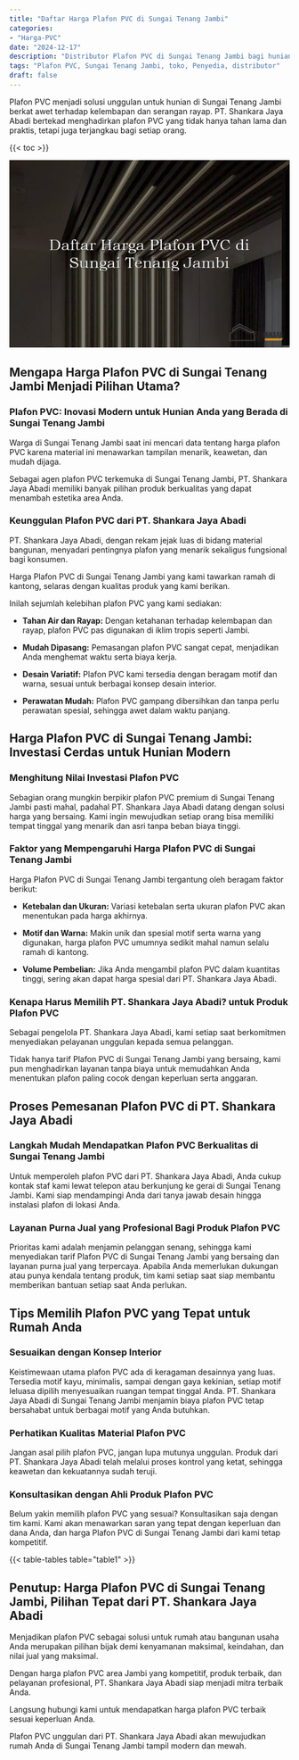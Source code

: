 ```yaml
---
title: "Daftar Harga Plafon PVC di Sungai Tenang Jambi"
categories: 
- "Harga-PVC"
date: "2024-12-17"
description: "Distributor Plafon PVC di Sungai Tenang Jambi bagi hunian, kantor, serta gerai. Panel terbaik, beragam motif, pilihan warna elegan, dengan jasa penempatan oleh teknisi profesional serta jaminan resmi!|Jasa penjualan Plafon PVC di Sungai Tenang Jambi bagi keperluan rumah, perkantoran, maupun toko, beserta produk unggulan dan penempatan oleh tenaga ahli ahli dan jaminan resmi.|Alternatif Plafon PVC di Sungai Tenang Jambi yang terbukti bagi tempat tinggal, kantor, serta gerai, dengan panel berkualitas dan pemasangan dikerjakan oleh tenaga ahli ahli dan jaminan resmi.|Penyediaan Plafon PVC di Sungai Tenang Jambi untuk hunian, kantor, dan ritel, beserta produk unggulan dan pemasangan dikerjakan oleh tim ahli, dilengkapi beserta kepastian resmi.}"
tags: "Plafon PVC, Sungai Tenang Jambi, toko, Penyedia, distributor"
draft: false
---
```


Plafon PVC menjadi solusi unggulan untuk hunian di Sungai Tenang Jambi berkat awet terhadap kelembapan dan serangan rayap. PT. Shankara Jaya Abadi bertekad menghadirkan plafon PVC yang tidak hanya tahan lama dan praktis, tetapi juga terjangkau bagi setiap orang.

{{< toc >}}

![Daftar Harga Plafon PVC di Sungai Tenang Jambi](/images/Harga-PVC/Daftar-Harga-Plafon-PVC-di-Sungai-Tenang-Jambi.png)


## Mengapa Harga Plafon PVC di Sungai Tenang Jambi Menjadi Pilihan Utama?

### Plafon PVC: Inovasi Modern untuk Hunian Anda yang Berada di Sungai Tenang Jambi

Warga di Sungai Tenang Jambi saat ini mencari data tentang harga plafon PVC karena material ini menawarkan tampilan menarik, keawetan, dan mudah dijaga.

Sebagai agen plafon PVC terkemuka di Sungai Tenang Jambi, PT. Shankara Jaya Abadi memiliki banyak pilihan produk berkualitas yang dapat menambah estetika area Anda.

### Keunggulan Plafon PVC dari PT. Shankara Jaya Abadi

PT. Shankara Jaya Abadi, dengan rekam jejak luas di bidang material bangunan, menyadari pentingnya plafon yang menarik sekaligus fungsional bagi konsumen.

Harga Plafon PVC di Sungai Tenang Jambi yang kami tawarkan ramah di kantong, selaras dengan kualitas produk yang kami berikan.

Inilah sejumlah kelebihan plafon PVC yang kami sediakan:

- **Tahan Air dan Rayap:** Dengan ketahanan terhadap kelembapan dan rayap, plafon PVC pas digunakan di iklim tropis seperti Jambi.

- **Mudah Dipasang:** Pemasangan plafon PVC sangat cepat, menjadikan Anda menghemat waktu serta biaya kerja.

- **Desain Variatif:** Plafon PVC kami tersedia dengan beragam motif dan warna, sesuai untuk berbagai konsep desain interior.

- **Perawatan Mudah:** Plafon PVC gampang dibersihkan dan tanpa perlu perawatan spesial, sehingga awet dalam waktu panjang.

## Harga Plafon PVC di Sungai Tenang Jambi: Investasi Cerdas untuk Hunian Modern

### Menghitung Nilai Investasi Plafon PVC

Sebagian orang mungkin berpikir plafon PVC premium di Sungai Tenang Jambi pasti mahal, padahal PT. Shankara Jaya Abadi datang dengan solusi harga yang bersaing. Kami ingin mewujudkan setiap orang bisa memiliki tempat tinggal yang menarik dan asri tanpa beban biaya tinggi.

### Faktor yang Mempengaruhi Harga Plafon PVC di Sungai Tenang Jambi

Harga Plafon PVC di Sungai Tenang Jambi tergantung oleh beragam faktor berikut:

- **Ketebalan dan Ukuran:** Variasi ketebalan serta ukuran plafon PVC akan menentukan pada harga akhirnya.

- **Motif dan Warna:** Makin unik dan spesial motif serta warna yang digunakan, harga plafon PVC umumnya sedikit mahal namun selalu ramah di kantong.

- **Volume Pembelian:** Jika Anda mengambil plafon PVC dalam kuantitas tinggi, sering akan dapat harga spesial dari PT. Shankara Jaya Abadi.

### Kenapa Harus Memilih PT. Shankara Jaya Abadi? untuk Produk Plafon PVC

Sebagai pengelola PT. Shankara Jaya Abadi, kami setiap saat berkomitmen menyediakan pelayanan unggulan kepada semua pelanggan.

Tidak hanya tarif Plafon PVC di Sungai Tenang Jambi yang bersaing, kami pun menghadirkan layanan tanpa biaya untuk memudahkan Anda menentukan plafon paling cocok dengan keperluan serta anggaran.

## Proses Pemesanan Plafon PVC di PT. Shankara Jaya Abadi

### Langkah Mudah Mendapatkan Plafon PVC Berkualitas di Sungai Tenang Jambi

Untuk memperoleh plafon PVC dari PT. Shankara Jaya Abadi, Anda cukup kontak staf kami lewat telepon atau berkunjung ke gerai di Sungai Tenang Jambi. Kami siap mendampingi Anda dari tanya jawab desain hingga instalasi plafon di lokasi Anda.

### Layanan Purna Jual yang Profesional Bagi Produk Plafon PVC

Prioritas kami adalah menjamin pelanggan senang, sehingga kami menyediakan tarif Plafon PVC di Sungai Tenang Jambi yang bersaing dan layanan purna jual yang terpercaya. Apabila Anda memerlukan dukungan atau punya kendala tentang produk, tim kami setiap saat siap membantu memberikan bantuan setiap saat Anda perlukan.

## Tips Memilih Plafon PVC yang Tepat untuk Rumah Anda

### Sesuaikan dengan Konsep Interior

Keistimewaan utama plafon PVC ada di keragaman desainnya yang luas. Tersedia motif kayu, minimalis, sampai dengan gaya kekinian, setiap motif leluasa dipilih menyesuaikan ruangan tempat tinggal Anda. PT. Shankara Jaya Abadi di Sungai Tenang Jambi menjamin biaya plafon PVC tetap bersahabat untuk berbagai motif yang Anda butuhkan.

### Perhatikan Kualitas Material Plafon PVC

Jangan asal pilih plafon PVC, jangan lupa mutunya unggulan. Produk dari PT. Shankara Jaya Abadi telah melalui proses kontrol yang ketat, sehingga keawetan dan kekuatannya sudah teruji.

### Konsultasikan dengan Ahli Produk Plafon PVC

Belum yakin memilih plafon PVC yang sesuai? Konsultasikan saja dengan tim kami. Kami akan menawarkan saran yang tepat dengan keperluan dan dana Anda, dan harga Plafon PVC di Sungai Tenang Jambi dari kami tetap kompetitif.

{{< table-tables table="table1" >}}

## Penutup: Harga Plafon PVC di Sungai Tenang Jambi, Pilihan Tepat dari PT. Shankara Jaya Abadi

Menjadikan plafon PVC sebagai solusi untuk rumah atau bangunan usaha Anda merupakan pilihan bijak demi kenyamanan maksimal, keindahan, dan nilai jual yang maksimal.

Dengan harga plafon PVC area Jambi yang kompetitif, produk terbaik, dan pelayanan profesional, PT. Shankara Jaya Abadi siap menjadi mitra terbaik Anda.

Langsung hubungi kami untuk mendapatkan harga plafon PVC terbaik sesuai keperluan Anda.

Plafon PVC unggulan dari PT. Shankara Jaya Abadi akan mewujudkan rumah Anda di Sungai Tenang Jambi tampil modern dan mewah.